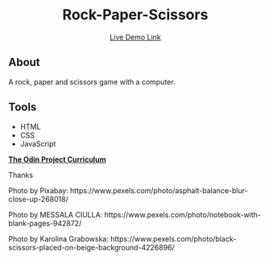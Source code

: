 <h1 align="center">Rock-Paper-Scissors</h1>
<p align="center"><a href="https://d0wnsider.github.io/rock-paper-scissors/">Live Demo Link</a></p>

## About
A rock, paper and scissors game with a computer.

## Tools
* HTML
* CSS
* JavaScript

<p><strong><a href="https://www.theodinproject.com/lessons/foundations-rock-paper-scissors">The Odin Project Curriculum<a/></strong></p>

Thanks
<p>Photo by Pixabay: https://www.pexels.com/photo/asphalt-balance-blur-close-up-268018/</p>
<p>Photo by MESSALA CIULLA: https://www.pexels.com/photo/notebook-with-blank-pages-942872/</p>
<p>Photo by Karolina Grabowska: https://www.pexels.com/photo/black-scissors-placed-on-beige-background-4226896/</p>
